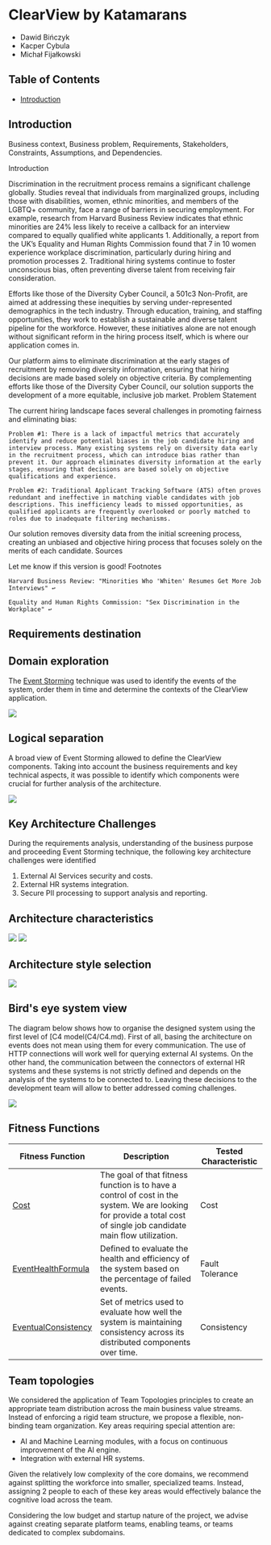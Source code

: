 # ClearView by Katamarans

- Dawid Bińczyk
- Kacper Cybula
- Michał Fijałkowski

## Table of Contents

- [Introduction](#introduction)

## Introduction
Business context, Business problem, Requirements, Stakeholders, Constraints, Assumptions, and Dependencies.

Introduction

Discrimination in the recruitment process remains a significant challenge globally. Studies reveal that individuals from marginalized groups, including those with disabilities, women, ethnic minorities, and members of the LGBTQ+ community, face a range of barriers in securing employment. For example, research from Harvard Business Review indicates that ethnic minorities are 24% less likely to receive a callback for an interview compared to equally qualified white applicants 1. Additionally, a report from the UK’s Equality and Human Rights Commission found that 7 in 10 women experience workplace discrimination, particularly during hiring and promotion processes 2. Traditional hiring systems continue to foster unconscious bias, often preventing diverse talent from receiving fair consideration.

Efforts like those of the Diversity Cyber Council, a 501c3 Non-Profit, are aimed at addressing these inequities by serving under-represented demographics in the tech industry. Through education, training, and staffing opportunities, they work to establish a sustainable and diverse talent pipeline for the workforce. However, these initiatives alone are not enough without significant reform in the hiring process itself, which is where our application comes in.

Our platform aims to eliminate discrimination at the early stages of recruitment by removing diversity information, ensuring that hiring decisions are made based solely on objective criteria. By complementing efforts like those of the Diversity Cyber Council, our solution supports the development of a more equitable, inclusive job market.
Problem Statement

The current hiring landscape faces several challenges in promoting fairness and eliminating bias:

    Problem #1: There is a lack of impactful metrics that accurately identify and reduce potential biases in the job candidate hiring and interview process. Many existing systems rely on diversity data early in the recruitment process, which can introduce bias rather than prevent it. Our approach eliminates diversity information at the early stages, ensuring that decisions are based solely on objective qualifications and experience.

    Problem #2: Traditional Applicant Tracking Software (ATS) often proves redundant and ineffective in matching viable candidates with job descriptions. This inefficiency leads to missed opportunities, as qualified applicants are frequently overlooked or poorly matched to roles due to inadequate filtering mechanisms.

Our solution removes diversity data from the initial screening process, creating an unbiased and objective hiring process that focuses solely on the merits of each candidate.
Sources

Let me know if this version is good!
Footnotes

    Harvard Business Review: "Minorities Who 'Whiten' Resumes Get More Job Interviews" ↩

    Equality and Human Rights Commission: "Sex Discrimination in the Workplace" ↩

## Requirements destination

## Domain exploration

The [Event Storming](EventStorming/EventStorming.md) technique was used to identify the events of the system, order them in time and determine the contexts of the ClearView application.

<img src="EventStorming/images/4.jpg">

## Logical separation

A broad view of Event Storming allowed to define the ClearView components. Taking into account the business requirements and key 
technical aspects, it was possible to identify which components were crucial for further analysis of the architecture.

<img src="EventStorming/images/components.jpg">

## Key Architecture Challenges

During the requirements analysis, understanding of the business purpose and proceeding Event Storming technique, the following key architecture challenges were identified
1. External AI Services security and costs.
2. External HR systems integration.
3. Secure PII processing to support analysis and reporting.

## Architecture characteristics

<img src="Architecture/images/picked-characteristics.png">
<img src="ADR/images/ADR-007-characteristics-sheet.JPG">

## Architecture style selection

<img src="ADR/images/ADR-008-architecture-style-sheet.JPG">

## Bird's eye system view

The diagram below shows how to organise the designed system using the first level of [C4 model(C4/C4.md). First of all, basing the architecture on events does not mean 
using them for every communication.  The use of HTTP connections will work well for querying external AI systems. 
On the other hand, the communication between the connectors of external HR systems and these systems is not strictly 
defined and depends on the analysis of the systems to be connected to. Leaving these decisions to the development 
team will allow to better addressed coming challenges.

<img src="C4/images/C4-L2.jpg">

## Fitness Functions

| Fitness Function                                               | Description                                                                                                                                                          | Tested Characteristic |
|----------------------------------------------------------------|----------------------------------------------------------------------------------------------------------------------------------------------------------------------|-----------------------|
| [Cost](FitnessFunctions/Cost.md)                               | The goal of that fitness function is to have a control of cost in the system. We are looking for provide a total cost of single job candidate main flow utilization. | Cost                  |
| [EventHealthFormula](FitnessFunctions/EventHealthFormula.md)   | Defined to evaluate the health and efficiency of the system based on the percentage of failed events.                                                                | Fault Tolerance       |
| [EventualConsistency](FitnessFunctions/EventualConsistency.md) | Set of metrics used to evaluate how well the system is maintaining consistency across its distributed components over time.                                          | Consistency           |


## Team topologies

We considered the application of Team Topologies principles to create an appropriate team distribution across the main
business value streams. Instead of enforcing a rigid team structure, we propose a flexible, non-binding team
organization. Key areas requiring special attention are:

- AI and Machine Learning modules, with a focus on continuous improvement of the AI engine.
- Integration with external HR systems.

Given the relatively low complexity of the core domains, we recommend against splitting the workforce into smaller,
specialized teams. Instead, assigning 2 people to each of these key areas would effectively balance the cognitive load
across the team.

Considering the low budget and startup nature of the project, we advise against creating separate platform teams,
enabling teams, or teams dedicated to complex subdomains.

 

